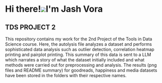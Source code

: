 Hi there!![](https://user-images.githubusercontent.com/18350557/176309783-0785949b-9127-417c-8b55-ab5a4333674e.gif)I'm Jash Vora
=================================================================================================================================

TDS PROJECT 2
---------------------------

This repository contains my work for the 2nd Project of the Tools in Data Science course. Here, the autolysis file analyzes a dataset and performs sophisticated data analysis such as outlier detection, correlation heatmap printing and pairplot printing. This summary of this data is sent to a LLM which narrates a story of what the dataset initially included and what methods were carried out for preprocessing and analysis. The results (png files and README summary) for goodreads, happiness and media datasets have been stored in the folders with their respective names.   
